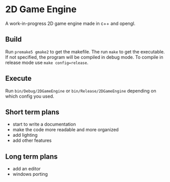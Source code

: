 # 2D Game Engine
A work-in-progress 2D game engine made in c++ and opengl.

## Build
Run `premake5 gmake2` to get the makefile. 
The run `make` to get the executable. If not specified, the program will be compiled in debug mode. To compile in release mode use `make config=release`.

## Execute
Run `bin/Debug/2DGameEngine` or `bin/Release/2DGameEngine` depending on which config you used.

## Short term plans
- start to write a documentation
- make the code more readable and more organized
- add lighting
- add other features

## Long term plans
- add an editor
- windows porting

